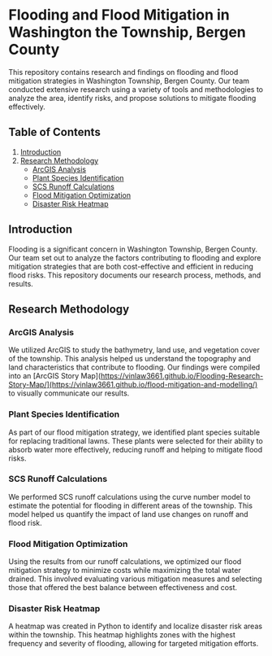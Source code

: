 # Flooding and Flood Mitigation in Washington the Township, Bergen County

This repository contains research and findings on flooding and flood mitigation strategies in Washington Township, Bergen County. Our team conducted extensive research using a variety of tools and methodologies to analyze the area, identify risks, and propose solutions to mitigate flooding effectively.

## Table of Contents

1. [Introduction](#introduction)
2. [Research Methodology](#research-methodology)
   - [ArcGIS Analysis](#arcgis-analysis)
   - [Plant Species Identification](#plant-species-identification)
   - [SCS Runoff Calculations](#scs-runoff-calculations)
   - [Flood Mitigation Optimization](#flood-mitigation-optimization)
   - [Disaster Risk Heatmap](#disaster-risk-heatmap)

## Introduction

Flooding is a significant concern in Washington Township, Bergen County. Our team set out to analyze the factors contributing to flooding and explore mitigation strategies that are both cost-effective and efficient in reducing flood risks. This repository documents our research process, methods, and results.

## Research Methodology

### ArcGIS Analysis

We utilized ArcGIS to study the bathymetry, land use, and vegetation cover of the township. This analysis helped us understand the topography and land characteristics that contribute to flooding. Our findings were compiled into an [ArcGIS Story Map](https://vinlaw3661.github.io/Flooding-Research-Story-Map/](https://vinlaw3661.github.io/flood-mitigation-and-modelling/) to visually communicate our results.

### Plant Species Identification

As part of our flood mitigation strategy, we identified plant species suitable for replacing traditional lawns. These plants were selected for their ability to absorb water more effectively, reducing runoff and helping to mitigate flood risks.

### SCS Runoff Calculations

We performed SCS runoff calculations using the curve number model to estimate the potential for flooding in different areas of the township. This model helped us quantify the impact of land use changes on runoff and flood risk.

### Flood Mitigation Optimization

Using the results from our runoff calculations, we optimized our flood mitigation strategy to minimize costs while maximizing the total water drained. This involved evaluating various mitigation measures and selecting those that offered the best balance between effectiveness and cost.

### Disaster Risk Heatmap

A heatmap was created in Python to identify and localize disaster risk areas within the township. This heatmap highlights zones with the highest frequency and severity of flooding, allowing for targeted mitigation efforts.




